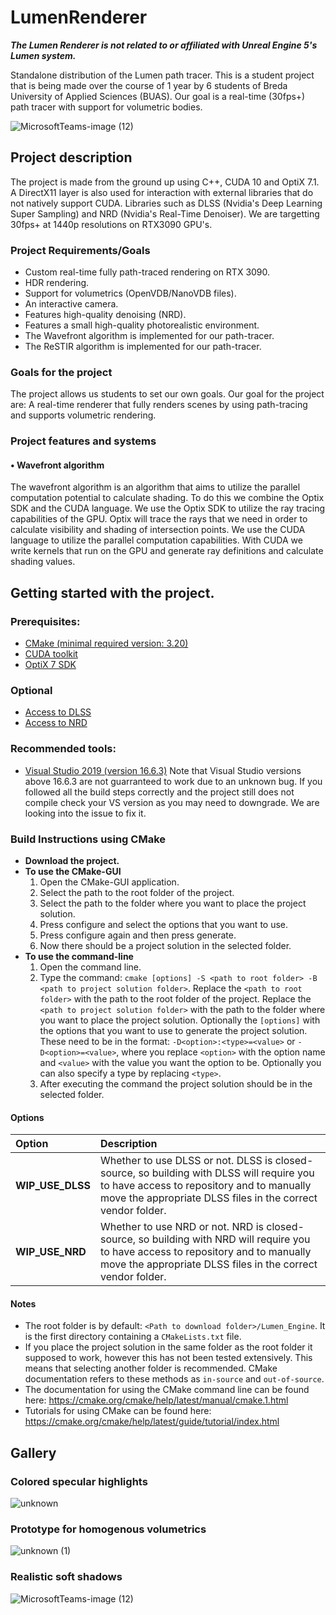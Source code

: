 # LumenRenderer
**_The Lumen Renderer is not related to or affiliated with Unreal Engine 5's Lumen system._**


Standalone distribution of the Lumen path tracer.
This is a student project that is being made over the course of 1 year by 6 students of Breda University of Applied Sciences (BUAS).
Our goal is a real-time (30fps+) path tracer with support for volumetric bodies.

![MicrosoftTeams-image (12)](https://user-images.githubusercontent.com/9714482/120190774-591d5e80-c219-11eb-8d01-3d9b8d7599f8.png)

## Project description
The project is made from the ground up using C++, CUDA 10 and OptiX 7.1. A DirectX11 layer is also used for interaction with external libraries that do not natively support CUDA. Libraries such as DLSS (Nvidia's Deep Learning Super Sampling) and NRD (Nvidia's Real-Time Denoiser). We are targetting 30fps+ at 1440p resolutions on RTX3090 GPU's.

### Project Requirements/Goals
* Custom real-time fully path-traced rendering on RTX 3090.
* HDR rendering.
* Support for volumetrics (OpenVDB/NanoVDB files).
* An interactive camera.
* Features high-quality denoising (NRD).
* Features a small high-quality photorealistic environment.
* The Wavefront algorithm is implemented for our path-tracer.
* The ReSTIR algorithm is implemented for our path-tracer.

### Goals for the project
The project allows us students to set our own goals.
Our goal for the project are:
A real-time renderer that fully renders scenes by using path-tracing and supports volumetric rendering.

### Project features and systems
#### • Wavefront algorithm
  The wavefront algorithm is an algorithm that aims to utilize the parallel computation potential to calculate shading.
  To do this we combine the Optix SDK and the CUDA language.
  We use the Optix SDK to utilize the ray tracing capabilities of the GPU.
    Optix will trace the rays that we need in order to calculate visibility and shading of intersection points.
  We use the CUDA language to utilize the parallel computation capabilities.
    With CUDA we write kernels that run on the GPU and generate ray definitions and calculate shading values.

## Getting started with the project.
### Prerequisites:
* [CMake (minimal required version: 3.20)](https://cmake.org/download/) 
* [CUDA toolkit](https://developer.nvidia.com/cuda-downloads)
* [OptiX 7 SDK](https://developer.nvidia.com/designworks/optix/download)
### Optional
* [Access to DLSS](https://developer.nvidia.com/dlss)
* [Access to NRD](https://developer.nvidia.com/nvidia-rt-denoiser)

### Recommended tools:
* [Visual Studio 2019 (version 16.6.3)](https://visualstudio.microsoft.com/)
Note that Visual Studio versions above 16.6.3 are not guarranteed to work due to an unknown bug. If you followed all the build steps correctly and the project still does not compile check your VS version as you may need to downgrade. We are looking into the issue to fix it.

### Build Instructions using CMake
* **Download the project.**
* **To use the CMake-GUI**
  1. Open the CMake-GUI application.
  2. Select the path to the root folder of the project.
  3. Select the path to the folder where you want to place the project solution.
  4. Press configure and select the options that you want to use.
  5. Press configure again and then press generate.
  6. Now there should be a project solution in the selected folder.
* **To use the command-line**
  1. Open the command line.
  2. Type the command: `cmake [options] -S <path to root folder> -B <path to project solution folder>`.
     Replace the `<path to root folder>` with the path to the root folder of the project.
     Replace the `<path to project solution folder>` with the path to the folder where you want to place the project solution.
     Optionally the `[options]` with the options that you want to use to generate the project solution.
     These need to be in the format: `-D<option>:<type>=<value>` or `-D<option>=<value>`,
     where you replace `<option>` with the option name and `<value>` with the value you want the option to be. 
     Optionally you can also specify a type by replacing `<type>`.
  3. After executing the command the project solution should be in the selected folder.

#### Options
| Option | Description |
| :--- | :--- |
| **WIP_USE_DLSS** | Whether to use DLSS or not. DLSS is closed-source, so building with DLSS will require you to have access to repository and to manually move the appropriate DLSS files in the correct vendor folder. |
| **WIP_USE_NRD** | Whether to use NRD or not. NRD is closed-source, so building with NRD will require you to have access to repository and to manually move the appropriate DLSS files in the correct vendor folder. |

#### Notes
* The root folder is by default: `<Path to download folder>/Lumen_Engine`. It is the first directory containing a `CMakeLists.txt` file.
* If you place the project solution in the same folder as the root folder it supposed to work, however this has not been tested extensively.
  This means that selecting another folder is recommended.
  CMake documentation refers to these methods as `in-source` and `out-of-source`.
* The documentation for using the CMake command line can be found here: https://cmake.org/cmake/help/latest/manual/cmake.1.html
* Tutorials for using CMake can be found here: https://cmake.org/cmake/help/latest/guide/tutorial/index.html

## Gallery
### Colored specular highlights
![unknown](https://user-images.githubusercontent.com/9714482/120173799-b0fd9a80-c204-11eb-9c10-1e12e065890f.png)

### Prototype for homogenous volumetrics
![unknown (1)](https://user-images.githubusercontent.com/9714482/120174052-f4580900-c204-11eb-984b-1b6ba9a9e5e9.png)

### Realistic soft shadows
![MicrosoftTeams-image (12)](https://user-images.githubusercontent.com/9714482/120172177-105aab00-c203-11eb-81ef-0d3046d9bd9f.png)
